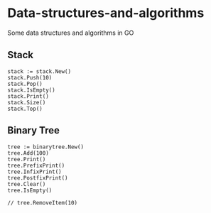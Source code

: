 # Data-structures-and-algorithms
Some data structures and algorithms in GO


## Stack

```
stack := stack.New()
stack.Push(10)
stack.Pop()
stack.IsEmpty()
stack.Print()
stack.Size()
stack.Top()
```

## Binary Tree

```
tree := binarytree.New()
tree.Add(100)
tree.Print()
tree.PrefixPrint()
tree.InfixPrint()
tree.PostfixPrint()
tree.Clear()
tree.IsEmpty()

// tree.RemoveItem(10)
```
